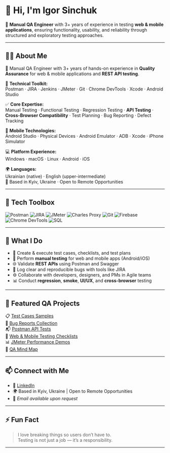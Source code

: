 # 👋 Hi, I'm Igor Sinchuk

🎯 **Manual QA Engineer** with 3+ years of experience in testing **web & mobile applications**, ensuring functionality, usability, and reliability through structured and exploratory testing approaches.

---

## 👨‍💻 About Me

🎯 Manual QA Engineer with 3+ years of hands-on experience in **Quality Assurance** for web & mobile applications and **REST API testing**.

🔧 **Technical Toolkit:**  
Postman · JIRA · Jenkins · JMeter · Git · Chrome DevTools · Xcode · Android Studio

✅ **Core Expertise:**  
Manual Testing · Functional Testing · Regression Testing · **API Testing** · **Cross-Browser Compatibility** · Test Planning · Bug Reporting · Defect Tracking

📱 **Mobile Technologies:**  
Android Studio · Physical Devices · Android Emulator · ADB · Xcode · iPhone Simulator

💻 **Platform Experience:**  
Windows · macOS · Linux · Android · iOS

🌍 **Languages:**  
Ukrainian (native) · English (upper-intermediate)  
📍 Based in Kyiv, Ukraine · Open to Remote Opportunities

---

## 🧰 Tech Toolbox

![Postman](https://img.shields.io/badge/-Postman-FF6C37?logo=postman&logoColor=white&style=flat-square)
![JIRA](https://img.shields.io/badge/-JIRA-0052CC?logo=jira&logoColor=white&style=flat-square)
![JMeter](https://img.shields.io/badge/-JMeter-D22128?logo=apachejmeter&logoColor=white&style=flat-square)
![Charles Proxy](https://img.shields.io/badge/-Charles%20Proxy-666?style=flat-square)
![Git](https://img.shields.io/badge/-Git-F05032?logo=git&logoColor=white&style=flat-square)
![Firebase](https://img.shields.io/badge/-Firebase-FFCA28?logo=firebase&logoColor=white&style=flat-square)
![Chrome DevTools](https://img.shields.io/badge/-Chrome%20DevTools-4285F4?logo=google-chrome&logoColor=white&style=flat-square)
![SQL](https://img.shields.io/badge/-SQL-4479A1?logo=mysql&logoColor=white&style=flat-square)

---

## 💼 What I Do

- 🧪 Create & execute test cases, checklists, and test plans  
- 📱 Perform **manual testing** for web and mobile apps (Android/iOS)  
- 🌐 Validate **REST APIs** using Postman and Swagger  
- 🐞 Log clear and reproducible bugs with tools like JIRA  
- ⚙️ Collaborate with developers, designers, and PMs in Agile teams  
- 📊 Conduct **regression**, **smoke**, **UI/UX**, and **cross-browser** testing  

---

## 🚀 Featured QA Projects

📋 [Test Cases Samples](https://github.com/qasinchuk/test-cases-samples)  
🐞 [Bug Reports Collection](https://github.com/qasinchuk/bug-reports)  
📬 [Postman API Tests](https://github.com/qasinchuk/postman-api-tests)  
🧪 [Web & Mobile Testing Checklists](https://github.com/qasinchuk/web-app-testing-checklist)  
📊 [JMeter Performance Demos](https://github.com/qasinchuk/jmeter-performance-demos)  
🧠 [QA Mind Map](https://github.com/qasinchuk/qa-mindmap)

---

## 📫 Connect with Me

- 💼 [LinkedIn](https://www.linkedin.com/in/igorsinchuk/)
- 🌍 Based in Kyiv, Ukraine | Open to Remote Opportunities
- 📧 *Email available upon request*

---

## ⚡ Fun Fact

> I love breaking things so users don’t have to.  
> Testing is not just a job — it’s a responsibility.

---
